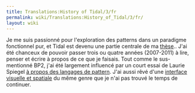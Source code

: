 ```yaml
---
title: Translations:History of Tidal/3/fr
permalink: wiki/Translations:History_of_Tidal/3/fr/
layout: wiki
---
```


Je me suis passionné pour l'exploration des patterns dans un paradigme
fonctionnel pur, et Tidal est devenu une partie centrale de ma
[thèse](http://slab.org/thesis/).. J'ai été chanceux de pouvoir passer
trois ou quatre années (2007-2011) à lire, penser et écrire à propos de
ce que je faisais. Tout comme le sus-mentionné BP2, j'ai été largement
influencé par un court essai de Laurie Spiegel [à propos des langages de
pattern](http://retiary.org/ls/writings/musical_manip.html). J'ai aussi
rêvé d'une [interface visuelle et
spatiale](https://slab.org/colourful-texture/) du même genre que je n'ai
pas trouvé le temps de continuer.
